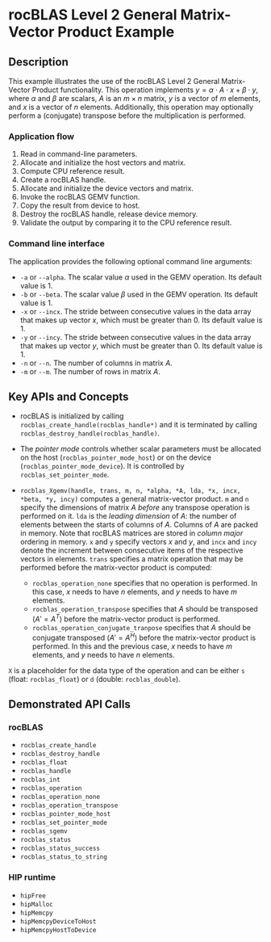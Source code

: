 # rocBLAS Level 2 General Matrix-Vector Product Example

## Description

This example illustrates the use of the rocBLAS Level 2 General Matrix-Vector Product functionality. This operation implements $y = \alpha \cdot A \cdot x + \beta \cdot y$, where $\alpha$ and $\beta$ are scalars, $A$ is an $m \times n$ matrix, $y$ is a vector of $m$ elements, and $x$ is a vector of $n$ elements. Additionally, this operation may optionally perform a (conjugate) transpose before the multiplication is performed.

### Application flow

1. Read in command-line parameters.
2. Allocate and initialize the host vectors and matrix.
3. Compute CPU reference result.
4. Create a rocBLAS handle.
5. Allocate and initialize the device vectors and matrix.
6. Invoke the rocBLAS GEMV function.
7. Copy the result from device to host.
8. Destroy the rocBLAS handle, release device memory.
9. Validate the output by comparing it to the CPU reference result.

### Command line interface

The application provides the following optional command line arguments:

- `-a` or `--alpha`. The scalar value $\alpha$ used in the GEMV operation. Its default value is 1.
- `-b` or `--beta`. The scalar value $\beta$ used in the GEMV operation. Its default value is 1.
- `-x` or `--incx`. The stride between consecutive values in the data array that makes up vector $x$, which must be greater than 0. Its default value is 1.
- `-y` or `--incy`. The stride between consecutive values in the data array that makes up vector $y$, which must be greater than 0. Its default value is 1.
- `-n` or `--n`. The number of columns in matrix $A$.
- `-m` or `--m`. The number of rows in matrix $A$.

## Key APIs and Concepts

- rocBLAS is initialized by calling `rocblas_create_handle(rocblas_handle*)` and it is terminated by calling `rocblas_destroy_handle(rocblas_handle)`.

- The _pointer mode_ controls whether scalar parameters must be allocated on the host (`rocblas_pointer_mode_host`) or on the device (`rocblas_pointer_mode_device`). It is controlled by `rocblas_set_pointer_mode`.

- `rocblas_Xgemv(handle, trans, m, n, *alpha, *A, lda, *x, incx, *beta, *y, incy)` computes a general matrix-vector product. `m` and `n` specify the dimensions of matrix $A$ _before_ any transpose operation is performed on it. `lda` is the _leading dimension_ of $A$: the number of elements between the starts of columns of $A$. Columns of $A$ are packed in memory. Note that rocBLAS matrices are stored in _column major_ ordering in memory. `x` and `y` specify vectors $x$ and $y$, and `incx` and `incy` denote the increment between consecutive items of the respective vectors in elements. `trans` specifies a matrix operation that may be performed before the matrix-vector product is computed:

  - `rocblas_operation_none` specifies that no operation is performed. In this case, $x$ needs to have $n$ elements, and $y$ needs to have $m$ elements.
  - `rocblas_operation_transpose` specifies that $A$ should be transposed ($A' = A^T$) before the matrix-vector product is performed.
  - `rocblas_operation_conjugate_tranpose` specifies that $A$ should be conjugate transposed ($A' = A^H$) before the matrix-vector product is performed. In this and the previous case, $x$ needs to have $m$ elements, and $y$ needs to have $n$ elements.

`X` is a placeholder for the data type of the operation and can be either `s` (float: `rocblas_float`) or `d` (double: `rocblas_double`).

## Demonstrated API Calls

### rocBLAS

- `rocblas_create_handle`
- `rocblas_destroy_handle`
- `rocblas_float`
- `rocblas_handle`
- `rocblas_int`
- `rocblas_operation`
- `rocblas_operation_none`
- `rocblas_operation_transpose`
- `rocblas_pointer_mode_host`
- `rocblas_set_pointer_mode`
- `rocblas_sgemv`
- `rocblas_status`
- `rocblas_status_success`
- `rocblas_status_to_string`

### HIP runtime

- `hipFree`
- `hipMalloc`
- `hipMemcpy`
- `hipMemcpyDeviceToHost`
- `hipMemcpyHostToDevice`
